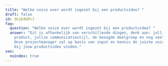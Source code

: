 ```yaml
---
title: "Welke voice over wordt ingezet bij een productvideo? "
draft: false
id: dojE4GPcJ
faq:
  question: "Welke voice over wordt ingezet bij een productvideo? "
  answer: "Dit is afhankelijk van verschillende dingen, denk aan: jullie wens, het
    product, jullie communicatiestijl, de beoogde doelgroep en nog veel meer.
    Onze projectmanager zal op basis van input en kennis de juiste voice-over
    bij jouw productvideo vinden."
seo:
  noindex: true
---
```

